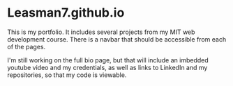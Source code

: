 # Leasman7.github.io

This is my portfolio.
It includes several projects from my MIT web development course.
There is a navbar that should be accessible from each of the pages.

I'm still working on the full bio page, but that will include an imbedded youtube video and my credentials, as well as links to LinkedIn and my repositories, so that my code is viewable.
